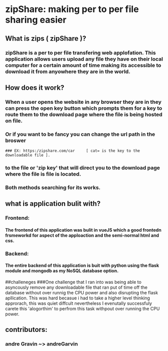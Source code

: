 # zipShare: making per to per file sharing easier

## What is zips (  zipShare )?
### zipShare is a per to per file transfering web applofation. This application allows users upload any file they have on their local computer for a certain amount of time making its accessible to download it from anyowhere they are in the world.

## How does it work?
### When a user opens the website in any browser they are in  they can press the open key button which prompts them for a key to route them to the download page where the file is being hosted on file.
### Or if you want to be fancy you can change the url path in the broswer
    ### EX: https:/zipshare.com/car     [ cat= is the key to the downloadable file ].
### to the file or 'zip key' that will direct you to the download page where the file is file is located.
### Both methods searching for its works.

## what is application bulit with?
### Frontend:
#### The frontend of this application was bulit in vueJS which a good frontedn frsmeworkd for aspect of the apploaction and the semi-normal html and css.

### Backend:
#### The entire backend of this application is buit with python using the flask module and mongodb as my NoSQL database option.

##challeneges
###One challenge that I ran into was being able to asyncously remove any downloadable file that ran put of time off the database without over runnig the CPU power and also disrupting the flask apllication. This was hard becasue i had to take a higher level thinking approrach, this was quiet diffcult nevertheless I evenutally successfuly carete this 'alogorthim' to perfrom this task withpout over running the CPU power.
## contributors:
### andre Gravin ~> andreGarvin
